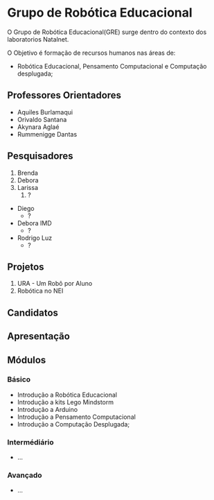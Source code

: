 # Grupo de Robótica Educacional

O Grupo de Robótica Educacional(GRE) surge dentro do contexto dos laboratorios Natalnet.
 
O Objetivo é formação de recursos humanos nas áreas de:
* Robótica Educacional, Pensamento Computacional e Computação desplugada;

## Professores Orientadores
* Aquiles Burlamaqui
* Orivaldo Santana
* Akynara Aglaé
* Rummenigge Dantas

## Pesquisadores

1. Brenda
1. Debora
  1. Larissa
     1. ?
  - Diego
     + ?
  - Debora IMD
     + ?
  - Rodrigo Luz
     + ?

## Projetos

1. URA - Um Robô por Aluno
1. Robótica no NEI

## Candidatos

## Apresentação 

## Módulos 

### Básico
- Introdução a Robótica Educacional
- Introdução a kits Lego Mindstorm
- Introdução a Arduino
- Introdução a Pensamento Computacional
- Introdução a Computação Desplugada;
### Intermédiário
- ...
### Avançado
- ...

